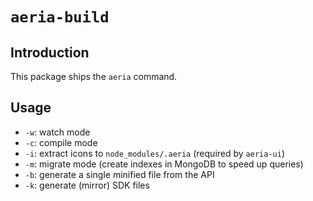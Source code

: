# `aeria-build`

## Introduction

This package ships the `aeria` command.

## Usage

- `-w`: watch mode
- `-c`: compile mode
- `-i`: extract icons to `node_modules/.aeria` (required by `aeria-ui`)
- `-m`: migrate mode (create indexes in MongoDB to speed up queries)
- `-b`: generate a single minified file from the API
- `-k`: generate (mirror) SDK files

